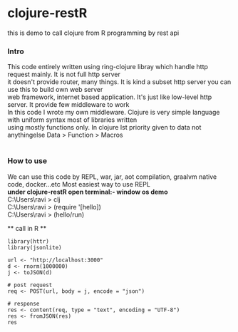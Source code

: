 # clojure-restR
this is demo to call clojure from R programming by rest api <br>

### Intro <br>
This code entirely written using ring-clojure libray which handle http request mainly. It is not full http server <br>
it doesn't provide router, many things. It is kind a subset http server you can use this to build own web server <br>
web framework, internet based application. It's just like low-level http server. It provide few middleware to work <br>
In this code I wrote my own middleware. Clojure is very simple language with uniform syntax most of libraries written <br>
using mostly functions only. In clojure Ist priority given to data not anythingelse Data > Function > Macros <br> <br>

### How to use <br>
We can use this code by REPL, war, jar, aot compilation, graalvm native code, docker...etc Most easiest way to use REPL<br>
**under clojure-restR open terminal:- window os demo** <br>
C:\Users\ravi > clj <br>
C:\Users\ravi > (require '[hello]) <br>
C:\Users\ravi > (hello/run) <br>

** call in R ** <br>
```{r}
library(httr)
library(jsonlite)

url <- "http://localhost:3000"
d <- rnorm(1000000)
j <- toJSON(d)

# post request
req <- POST(url, body = j, encode = "json")

# response
res <- content(req, type = "text", encoding = "UTF-8")
res <- fromJSON(res)
res

